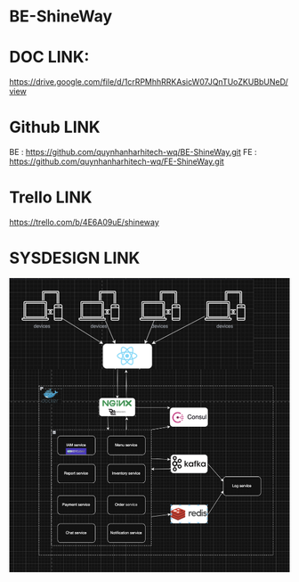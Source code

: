 # BE-ShineWay

# DOC LINK:
https://drive.google.com/file/d/1crRPMhhRRKAsicW07JQnTUoZKUBbUNeD/view

# Github LINK
BE : https://github.com/quynhanharhitech-wq/BE-ShineWay.git
FE : https://github.com/quynhanharhitech-wq/FE-ShineWay.git

# Trello LINK
https://trello.com/b/4E6A09uE/shineway

# SYSDESIGN LINK
![SYSDESIGN](image.png)